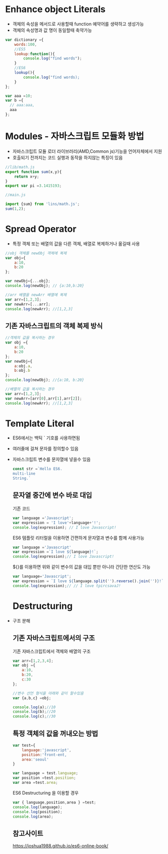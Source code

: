 # Enhance object Literals
- 객체의 속성을 메서드로 사용할때 function 예약어를 생략하고 생성가능
- 객체의 속성명과 값 명이 동일할때 축약가능 

~~~javascript
var dictionary ={
    words:100,
    //ES5
    lookup:function(){
        console.log("find words");
    }
    //ES6
    lookup(){
        console.log("find words);
    }
};

var aaa =10;
var b ={
  // aaa:aaa,
  aaa
};
~~~

# Modules - 자바스크립트 모듈화 방법
- 자바스크립트 모듈 로더 라이브러리(AMD,Common js)기능을 언어자체에서 지원
- 호출되기 전까지는 코드 실행과 동작을 하지않는 특징이 있음

~~~javascript
//lib/math.js
export function sum(x,y){
    return x+y;
}
export var pi =3.1415193;

//main.js

import {sum} from 'lins/math.js';
sum(1,2);
~~~

# Spread Operator
- 특정 객체 또는 배열의 값을 다른 객체, 배열로 복제하거나 옮길때 사용

~~~javascript
//obj 객체를 newObj 객체에 복제
var obj={
    a:10,
    b:20
};

var newObj={...obj};
console.log(newObj); // {a:10,b:20}

//arr 배열을 newArr 배열에 복제
var arr=[1,2,3];
var newArr=[...arr];
console.log(newArr); //[1,2,3]
~~~

## 기존 자바스크립트의 객체 복제 방식
~~~javascript
//객체의 값을 복사하는 경우 
var obj ={
    a:10,
    b:20
};
var newObj={
    a:obj.a,
    b:obj.b
};
console.log(newObj); //{a:10, b:20}

//배열의 값을 복사하는 경우
var arr=[1,2,3];
var newArr=[arr[0],arr[1],arr[2]];
console.log(newArr); //[1,2,3]

~~~

# Template Literal
- ES6에서는 백틱 ` 기호를 사용하면됨
- 여러줄에 걸쳐 문자를 정의할수 있음 
- 자바스크립트 변수를 문자열에 넣을수 있음
  ~~~javascript
  const str =`Hello ES6.
  multi-line
  String.`
  ~~~

  ## 문자열 중간에 변수 바로 대입
  기존 코드
  ~~~javascript
  var language ='Javascript';
  var expression = 'I love'+language+'!';
  console.log(expression); // I love Javascript!
  ~~~

  ES6 템플릿 리터럴을 이용하면 간편하게 문자열과 변수를 함께 사용가능
  ~~~javascript
  var language ='Javascript'
  var expression =`I love ${language}!`;
  console.log(expression);// I love Javascript!
  ~~~

  ${}를 이용하면 위와 같이 변수의 값을 대입 뿐만 아니라 간단한 연산도 가능
  ~~~javascript
  var language='Javascript';
  var expression = `I love ${language.split('').reverse().join('')}!`;
  console.log(expression);// // I love tpircsavaJ!
  ~~~

  # Destructuring
- 구조 분해
  
  ## 기존 자바스크립트에서의 구조
  기존 자바스크립트에서 객체와 배열의 구조
  ~~~javascript
  var arr=[1,2,3,4];
  var obj ={
      a:10,
      b:20,
      c:30
  };

  //변수 선언 형식을 아래와 같이 할수있음
  var {a,b,c} =obj;

  console.log(a);//10
  console.log(b);//20
  console.log(c);//30
  ~~~

  ## 특정 객체의 값을 꺼내오는 방법
  ~~~javascript
  var test={
      language:'javascript',
      position:'front-ent,
      area:'seoul'
  }

  var language = test.language;
  var position =test.position;
  var area =test.area;
  ~~~

  ES6 Destructuring 을 이용할 경우 

  ~~~javascript
  var { language,position,area } =test;
  console.log(language);
  console.log(position);
  console.log(area);
  ~~~




  ## 참고사이트
  https://joshua1988.github.io/es6-online-book/